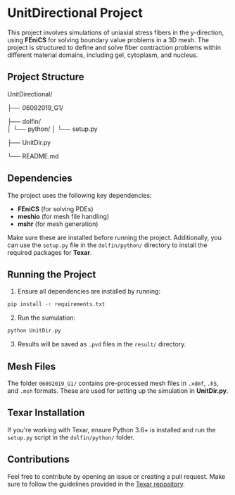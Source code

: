 # UnitDirectional Project

This project involves simulations of uniaxial stress fibers in the 
y-direction, using **FEniCS** for solving boundary value problems in a 
3D mesh. The project is structured to define and solve fiber contraction 
problems within different material domains, including gel, cytoplasm, 
and nucleus.

## Project Structure

UnitDirectional/

├── 06092019_G1/   

├── dolfin/  
│   └── python/
│       └── setup.py   

├── UnitDir.py  

└── README.md          



## Dependencies

The project uses the following key dependencies:

- **FEniCS** (for solving PDEs)
- **meshio** (for mesh file handling)
- **mshr** (for mesh generation)

Make sure these are installed before running the project. 
Additionally, you can use the `setup.py` file in the `dolfin/python/` 
directory to install the required packages for **Texar**.

## Running the Project

1. Ensure all dependencies are installed by running:
```bash
pip install -r requirements.txt
```
2. Run the sumulation:
```bash
python UnitDir.py
```

3. Results will be saved as `.pvd` files in the `result/` directory.

## Mesh Files

The folder `06092019_G1/` contains pre-processed mesh files in `.xdmf`, 
`.h5`, and `.msh` formats. These are used for setting up the simulation 
in **UnitDir.py**.

## Texar Installation

If you're working with Texar, ensure Python 3.6+ is installed and run 
the `setup.py` script in the `dolfin/python/` folder.


## Contributions

Feel free to contribute by opening an issue or creating a pull request. 
Make sure to follow the guidelines provided in the [Texar repository](https://github.com/asyml/texar).


